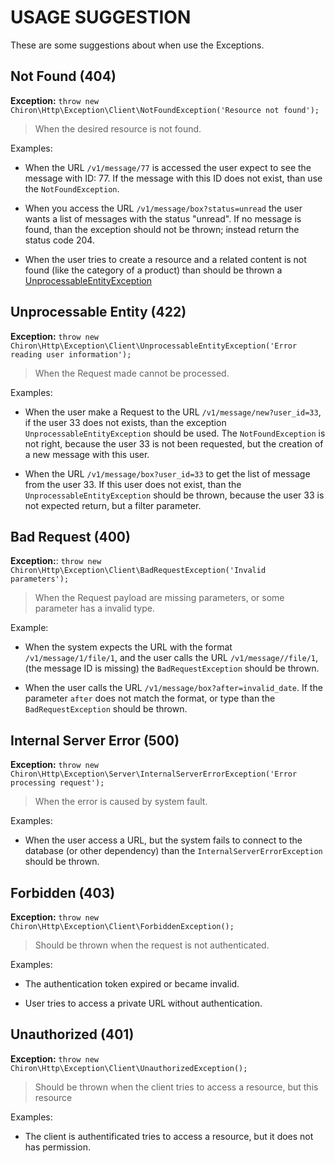 USAGE SUGGESTION
================

These are some suggestions about when use the Exceptions.

Not Found (404)
---------------

**Exception:** `throw new Chiron\Http\Exception\Client\NotFoundException('Resource not found');`

> When the desired resource is not found.

Examples:

 * When the URL `/v1/message/77` is accessed the user expect to see the message with ID: 77. If the message with this ID does not exist, than use the `NotFoundException`.

 * When you access the URL `/v1/message/box?status=unread` the user wants a list of messages with the status "unread". If no message is found, than the exception should not be thrown; instead return the  status code 204.

 * When the user tries to create a resource and a related content is not found (like the category of a product) than should be thrown a [UnprocessableEntityException](#unprocessable-entity-422)

Unprocessable Entity (422)
--------------------------

**Exception:** `throw new Chiron\Http\Exception\Client\UnprocessableEntityException('Error reading user information');`

> When the Request made cannot be processed.

Examples:

 * When the user make a Request to the URL `/v1/message/new?user_id=33`, if the user 33 does not exists, than the exception `UnprocessableEntityException` should be used. The `NotFoundException` is not right, because the user 33 is not been requested, but the creation of a new message with this user.
 
 * When the URL `/v1/message/box?user_id=33` to get the list of message from the user 33. If this user does not exist, than the `UnprocessableEntityException` should be thrown, because the user 33 is not expected return, but a filter parameter.

Bad Request (400)
-----------------

**Exception:**: `throw new Chiron\Http\Exception\Client\BadRequestException('Invalid parameters');`

> When the Request payload are missing parameters, or some parameter has a invalid type.

Example:

 * When the system expects the URL with the format `/v1/message/1/file/1`, and the user calls the URL `/v1/message//file/1`, (the message ID is missing) the `BadRequestException` should be thrown.

 * When the user calls the URL `/v1/message/box?after=invalid_date`. If the parameter `after` does not match the format, or type than the `BadRequestException` should be thrown.

Internal Server Error (500)
---------------------------

**Exception:** `throw new Chiron\Http\Exception\Server\InternalServerErrorException('Error processing request');`

> When the error is caused by system fault.

Examples:

 * When the user access a URL, but the system fails to connect to the database (or other dependency) than the `InternalServerErrorException` should be thrown.

Forbidden (403)
---------------

**Exception:** `throw new Chiron\Http\Exception\Client\ForbiddenException();`

> Should be thrown when the request is not authenticated.

Examples:

 * The authentication token expired or became invalid.

 * User tries to access a private URL without authentication.

Unauthorized (401)
------------------

**Exception:** `throw new Chiron\Http\Exception\Client\UnauthorizedException();`

> Should be thrown when the client tries to access a resource, but this resource 

Examples:

 * The client is authentificated tries to access a resource, but it does not has permission.

